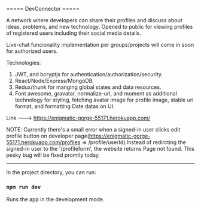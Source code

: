 ===== DevConnector =====

A network where developers can share their profiles and discuss about ideas, problems, and new technology.
Opened to public for viewing profiles of registered users including their social media details.

Live-chat funcionality implementation per groups/projects will come in soon for authorized users.

Technologies:

1) JWT, and bcryptjs for authentication/authorization/security.
2) React/Node/Express/MongoDB.
3) Redux/thunk for manging global states and data resources.
4) Font awesome, gravatar, normalize-url, and moment as additional technology for styling, fetching avatar image for profile image, stable url format, and formatting Date datas on UI.

Link ---> https://enigmatic-gorge-55171.herokuapp.com/

NOTE: Currently there's a small error when a signed-in user clicks edit profile button on developer page(https://enigmatic-gorge-55171.herokuapp.com/profiles => /profile/userId).Instead of redircting the signed-in user to the '/profileform', the website returns Page not found. This pesky bug will be fixed promtly today.

----------------------------------------------------------------------------------------------------------------------------------------------------------------------
In the project directory, you can run:

### `npm run dev`

Runs the app in the development mode.<br />
